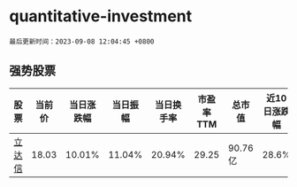 # quantitative-investment

`最后更新时间：2023-09-08 12:04:45 +0800`

## 强势股票

|股票|当前价|当日涨跌幅|当日振幅|当日换手率|市盈率TTM|总市值|近10日涨跌幅|
|----|----|----|----|----|----|----|----|
|[立达信](https://xueqiu.com/S/SH605365)|18.03|10.01%|11.04%|20.94%|29.25|90.76亿|28.6%|
